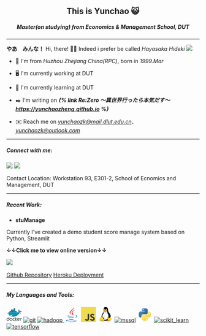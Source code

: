 <h2 align="center">This is Yunchao 😺</h2><h5 align="center">Master(on studying) from Economics & Management School, DUT</h5>

---

<b align="center">やあ　みんな！</b> Hi, there! 🙋‍♂️ Indeed i prefer be called 
*Hayasaka Hideki*  <img src="https://img.shields.io/badge/%E3%81%8A%E3%82%8C-%E6%97%A9%E5%9D%82%E7%A7%80%E6%A8%B9-brightgreen?style=flat-square&logo=appveyor"></img> 

-  🧩 I'm from *Huzhou Zhejiang China(RPC)*, born in *1999.Mar*

-  🖥️ I'm currently working at DUT

-  📘 I'm currently learning at DUT

-  ✒️ I'm writing on ***{% link Re:Zero 〜異世界行ったら本気だす〜 https://yunchaozheng.github.io %}***

-  ✉️ Reach me on *yunchaozk@mail.dlut.edu.cn*、*yunchaozk@outlook.com*

---
<h5 align="left">Connect with me:</h5>

<a href="https://t.me/HayasakaHideki" target="_blank"><img src="https://img.shields.io/badge/Telegram-HayasakaHideki-blue?logo=Telegram&style=flat-square"></img></a>
<a href="mailto:yunchaozk@gmail.com"><img src="https://img.shields.io/badge/Gmail-HayasakaHideki-red?style=flat-square&logo=gmail"></img></a>

Contact Location:
Workstation 93, E301-2, School of Ecnomics and Management, DUT

---
<h5 align="left">Recent Work:</h5>

-  **stuManage**

Currently I've created a demo student score manage system based on Python, Streamlit

**↓↓Click me to view online version↓↓**

<a href="https://student-score-management.herokuapp.com/" target="blank">
<img src="https://img.shields.io/badge/%E4%BD%9C%E8%80%85-%E6%97%A9%E5%9D%82%E7%A7%80%E6%A8%B9-green?style=flat-square&logo=appveyor">
</img>
</a>

[Github Repository](https://github.com/YunchaoZheng/student-score-management)
[Heroku Deployment](https://student-score-management.herokuapp.com/)

---
<h5 align="left">My Languages and Tools:</h5>

<a href="https://www.docker.com/" target="_blank"><img src="https://raw.githubusercontent.com/devicons/devicon/master/icons/docker/docker-original-wordmark.svg" alt="docker" width="40" height="40"/></a> <a href="https://git-scm.com/" target="_blank"><img src="https://www.vectorlogo.zone/logos/git-scm/git-scm-icon.svg" alt="git" width="40" height="40"/></a> <a href="https://hadoop.apache.org/" target="_blank"><img src="https://www.vectorlogo.zone/logos/apache_hadoop/apache_hadoop-icon.svg" alt="hadoop" width="40" height="40"/> </a> <a href="https://www.java.com" target="_blank"><img src="https://raw.githubusercontent.com/devicons/devicon/master/icons/java/java-original.svg" alt="java" width="40" height="40"/></a> <a href="https://developer.mozilla.org/en-US/docs/Web/JavaScript" target="_blank"><img src="https://raw.githubusercontent.com/devicons/devicon/master/icons/javascript/javascript-original.svg" alt="javascript" width="40" height="40"/></a> <a href="https://www.linux.org/" target="_blank"><img src="https://raw.githubusercontent.com/devicons/devicon/master/icons/linux/linux-original.svg" alt="linux" width="40" height="40"/></a> <a href="https://www.microsoft.com/en-us/sql-server" target="_blank"><img src="https://www.svgrepo.com/show/303229/microsoft-sql-server-logo.svg" alt="mssql" width="40" height="40"/></a> <a href="https://www.python.org" target="_blank"><img src="https://raw.githubusercontent.com/devicons/devicon/master/icons/python/python-original.svg" alt="python" width="40" height="40"/></a> <a href="https://scikit-learn.org/" target="_blank"><img src="https://upload.wikimedia.org/wikipedia/commons/0/05/Scikit_learn_logo_small.svg" alt="scikit_learn" width="40" height="40"/></a> <a href="https://www.tensorflow.org" target="_blank"><img src="https://www.vectorlogo.zone/logos/tensorflow/tensorflow-icon.svg" alt="tensorflow" width="40" height="40"/> </a> </p>

